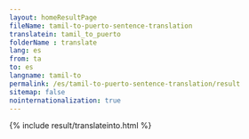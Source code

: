 ```yaml
---
layout: homeResultPage
fileName: tamil-to-puerto-sentence-translation
translatein: tamil_to_puerto
folderName : translate
lang: es
from: ta
to: es
langname: tamil-to
permalink: /es/tamil-to-puerto-sentence-translation/result
sitemap: false
nointernationalization: true
---
```

{% include result/translateinto.html %}

<script src="/js/result/translation.js" data-foldername="{{page.folderName}}" data-lang="{{page.lang}}"></script>

